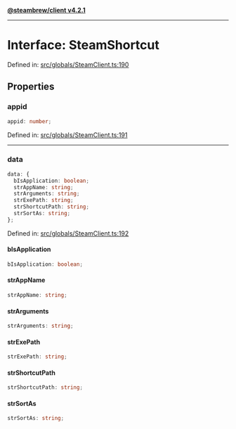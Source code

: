 [**@steambrew/client v4.2.1**](../README.md)

***

# Interface: SteamShortcut

Defined in: [src/globals/SteamClient.ts:190](https://github.com/shdwmtr/plugutil/blob/b52230e3bd417b9353d983856323dee8a90c4f70/client/src/globals/SteamClient.ts#L190)

## Properties

### appid

```ts
appid: number;
```

Defined in: [src/globals/SteamClient.ts:191](https://github.com/shdwmtr/plugutil/blob/b52230e3bd417b9353d983856323dee8a90c4f70/client/src/globals/SteamClient.ts#L191)

***

### data

```ts
data: {
  bIsApplication: boolean;
  strAppName: string;
  strArguments: string;
  strExePath: string;
  strShortcutPath: string;
  strSortAs: string;
};
```

Defined in: [src/globals/SteamClient.ts:192](https://github.com/shdwmtr/plugutil/blob/b52230e3bd417b9353d983856323dee8a90c4f70/client/src/globals/SteamClient.ts#L192)

#### bIsApplication

```ts
bIsApplication: boolean;
```

#### strAppName

```ts
strAppName: string;
```

#### strArguments

```ts
strArguments: string;
```

#### strExePath

```ts
strExePath: string;
```

#### strShortcutPath

```ts
strShortcutPath: string;
```

#### strSortAs

```ts
strSortAs: string;
```
